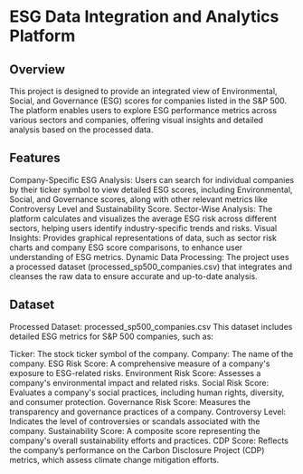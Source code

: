 # ESG Data Integration and Analytics Platform
## Overview
This project is designed to provide an integrated view of Environmental, Social, and Governance (ESG) scores for companies listed in the S&P 500. The platform enables users to explore ESG performance metrics across various sectors and companies, offering visual insights and detailed analysis based on the processed data.

## Features
Company-Specific ESG Analysis: Users can search for individual companies by their ticker symbol to view detailed ESG scores, including Environmental, Social, and Governance scores, along with other relevant metrics like Controversy Level and Sustainability Score.
Sector-Wise Analysis: The platform calculates and visualizes the average ESG risk across different sectors, helping users identify industry-specific trends and risks.
Visual Insights: Provides graphical representations of data, such as sector risk charts and company ESG score comparisons, to enhance user understanding of ESG metrics.
Dynamic Data Processing: The project uses a processed dataset (processed_sp500_companies.csv) that integrates and cleanses the raw data to ensure accurate and up-to-date analysis.

## Dataset
Processed Dataset: processed_sp500_companies.csv
This dataset includes detailed ESG metrics for S&P 500 companies, such as:

Ticker: The stock ticker symbol of the company.
Company: The name of the company.
ESG Risk Score: A comprehensive measure of a company's exposure to ESG-related risks.
Environment Risk Score: Assesses a company's environmental impact and related risks.
Social Risk Score: Evaluates a company's social practices, including human rights, diversity, and consumer protection.
Governance Risk Score: Measures the transparency and governance practices of a company.
Controversy Level: Indicates the level of controversies or scandals associated with the company.
Sustainability Score: A composite score representing the company's overall sustainability efforts and practices.
CDP Score: Reflects the company’s performance on the Carbon Disclosure Project (CDP) metrics, which assess climate change mitigation efforts.
